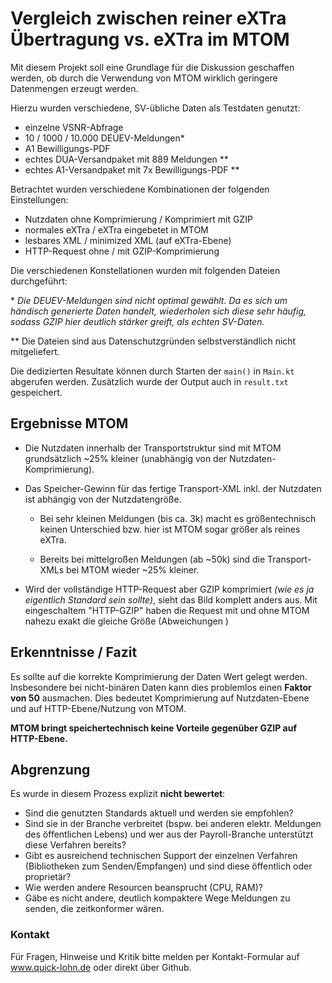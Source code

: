 # Vergleich zwischen reiner eXTra Übertragung vs. eXTra im MTOM

Mit diesem Projekt soll eine Grundlage für die Diskussion geschaffen werden,
ob durch die Verwendung von MTOM wirklich geringere Datenmengen erzeugt werden.

Hierzu wurden verschiedene, SV-übliche Daten als Testdaten genutzt:
- einzelne VSNR-Abfrage
- 10 / 1000 / 10.000 DEUEV-Meldungen*
- A1 Bewilligungs-PDF
- echtes DUA-Versandpaket mit 889 Meldungen **
- echtes A1-Versandpaket mit 7x Bewilligungs-PDF **

Betrachtet wurden verschiedene Kombinationen der folgenden Einstellungen: 
- Nutzdaten ohne Komprimierung / Komprimiert mit GZIP
- normales eXTra / eXTra eingebetet in MTOM
- lesbares XML / minimized XML (auf eXTra-Ebene)
- HTTP-Request ohne / mit GZIP-Komprimierung

Die verschiedenen Konstellationen wurden mit folgenden Dateien durchgeführt:

\* _Die DEUEV-Meldungen sind nicht optimal gewählt. Da es sich um händisch generierte Daten handelt, 
wiederholen sich diese sehr häufig, sodass GZIP hier deutlich stärker greift, als echten
SV-Daten._  

\** Die Dateien sind aus Datenschutzgründen selbstverständlich nicht mitgeliefert.

Die dedizierten Resultate können durch Starten der `main()` in `Main.kt` abgerufen werden. Zusätzlich 
wurde der Output auch in `result.txt` gespeichert.

## Ergebnisse MTOM

- Die  Nutzdaten innerhalb der Transportstruktur sind mit MTOM grundsätzlich
~25% kleiner (unabhängig von der Nutzdaten-Komprimierung).

- Das Speicher-Gewinn für das fertige Transport-XML inkl. der Nutzdaten ist abhängig von der Nutzdatengröße.
 
  - Bei sehr kleinen Meldungen (bis ca. 3k) macht es größentechnisch keinen Unterschied bzw. hier ist
  MTOM sogar größer als reines eXTra.
  
  - Bereits bei mittelgroßen Meldungen (ab ~50k) sind die Transport-XMLs bei MTOM wieder ~25% kleiner.

- Wird der vollständige HTTP-Request aber GZIP komprimiert _(wie es ja eigentlich
Standard sein sollte)_, sieht das Bild komplett anders aus. Mit eingeschaltem
"HTTP-GZIP" haben die Request mit und ohne MTOM nahezu exakt die gleiche Größe (Abweichungen )

## Erkenntnisse / Fazit
Es sollte auf die korrekte Komprimierung der Daten Wert gelegt werden. Insbesondere bei nicht-binären Daten
kann dies problemlos einen **Faktor von 50** ausmachen. Dies bedeutet Komprimierung auf Nutzdaten-Ebene und
auf HTTP-Ebene/Nutzung von MTOM.
 
**MTOM bringt speichertechnisch keine Vorteile gegenüber GZIP auf HTTP-Ebene.**
 
## Abgrenzung
 
Es wurde in diesem Prozess explizit **nicht bewertet**:
 
- Sind die genutzten Standards aktuell und werden sie empfohlen?
- Sind sie in der Branche verbreitet (bspw. bei anderen elektr. Meldungen des öffentlichen Lebens) und wer aus der
Payroll-Branche unterstützt diese Verfahren bereits?
- Gibt es ausreichend technischen Support der einzelnen Verfahren (Bibliotheken zum Senden/Empfangen) und sind
diese öffentlich oder proprietär?
- Wie werden andere Resourcen beansprucht (CPU, RAM)?
- Gäbe es nicht andere, deutlich kompaktere Wege Meldungen zu senden, die zeitkonformer wären.
 
 
 ### Kontakt
 Für Fragen, Hinweise und Kritik bitte melden per Kontakt-Formular auf www.quick-lohn.de oder direkt über Github.   
 